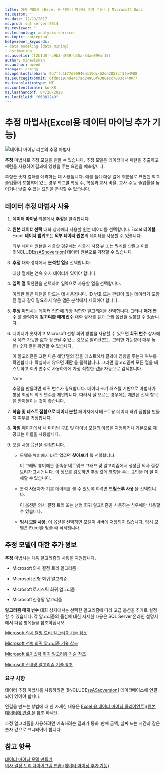```yaml
---
title: 예측 마법사 (Excel 용 데이터 마이닝 추가 기능) | Microsoft Docs
ms.custom: ''
ms.date: 12/29/2017
ms.prod: sql-server-2014
ms.reviewer: ''
ms.technology: analysis-services
ms.topic: conceptual
helpviewer_keywords:
- data modeling [data mining]
- estimation
ms.assetid: 7f2b1d5f-c9b3-4939-b35a-34ae099af15f
author: minewiskan
ms.author: owend
manager: craigg
ms.openlocfilehash: 9b7ffc1b77d90946a119dc462da2057cf3fe4988
ms.sourcegitcommit: 6fd8c1914de4c7ac24900fe388ecc7883c740077
ms.translationtype: MT
ms.contentlocale: ko-KR
ms.lasthandoff: 04/26/2020
ms.locfileid: "66081249"
---
```

# <a name="estimate-wizard-data-mining-add-ins-for-excel"></a>추정 마법사(Excel용 데이터 마이닝 추가 기능)
  ![데이터 마이닝 리본의 추정 마법사](media/dmc-estimate.gif "데이터 마이닝 리본의 추정 마법사")  
  
 **추정** 마법사로 추정 모델을 만들 수 있습니다. 추정 모델은 데이터에서 패턴을 추출하고 패턴을 사용하여 결과에 영향을 주는 요인을 예측합니다.  
  
 추정은 숫자 결과를 예측하는 데 사용됩니다. 예를 들어 대상 열에 백분율로 표현된 학교 졸업률이 포함되어 있는 경우 학교별 학생 수, 학생과 교사 비율, 교사 수 등 졸업률을 높이거나 낮출 수 있는 요인을 분석할 수 있습니다.  
  
## <a name="using-the-estimate-data-wizard"></a>데이터 추정 마법사 사용  
  
1.  **데이터 마이닝** 리본에서 **추정**을 클릭합니다.  
  
2.  **원본 데이터 선택** 대화 상자에서 사용할 원본 데이터를 선택합니다. Excel **테이블**, Excel **데이터 범위**또는 **외부 데이터 원본**의 데이터를 사용할 수 있습니다.  
  
     외부 데이터 원본을 사용할 경우에는 사용자 지정 뷰 또는 쿼리를 만들고 이를 [!INCLUDE[ssASnoversion](../includes/ssasnoversion-md.md)] 데이터 원본으로 저장할 수 있습니다.  
  
3.  **추정** 대화 상자에서 **분석할 열**을 선택합니다.  
  
     대상 열에는 연속 숫자 데이터가 있어야 합니다.  
  
4.  **입력 열** 확인란을 선택하여 입력으로 사용할 열을 선택합니다.  
  
     이러한 열은 패턴을 만드는 데 사용됩니다. ID 번호 또는 관련이 없는 데이터가 포함된 열과 같이 필요하지 않은 열은 분석에서 제외해야 합니다.  
  
5.  **추정** 마법사는 데이터 집합에 가장 적합한 알고리즘을 선택합니다. 그러나 **매개 변수** 를 클릭하여 **알고리즘 매개 변수** 대화 상자를 열고 고급 옵션을 설정할 수 있습니다.  
  
6.  데이터가 숫자이고 Microsoft 선형 회귀 방법을 사용할 수 있으면 **회귀 변수** 상자에서 예측 가능한 값과 상관될 수 있는 것으로 알려진(또는 그러한 가능성이 매우 높은) 숫자 열을 확인할 수 있습니다.  
  
     이 알고리즘은 그런 다음 해당 열의 값을 테스트해서 결과에 영향을 주는지 여부를 확인합니다. 확실하지 않으면 **제안** 을 클릭합니다. 그러면 알고리즘이 모든 열을 테스트하고 회귀 변수로 사용하기에 가장 적합한 값을 자동으로 검색합니다.  
  
    > [!NOTE]  
    >  추정을 만들려면 회귀 변수가 필요합니다. 데이터 초기 패스를 기반으로 마법사가 항상 최상의 회귀 변수를 제안합니다. 따라서 잘 모르는 경우에는 제안된 선택 항목을 받아들이는 것이 좋습니다.  
  
7.  **학습 및 테스트 집합으로 데이터 분할** 페이지에서 테스트용 데이터 하위 집합을 만들지 여부를 지정합니다.  
  
8.  **마침** 페이지에서 새 마이닝 구조 및 마이닝 모델의 이름을 지정하거나 기본으로 제공되는 이름을 사용합니다.  
  
9. 모델 사용 옵션을 설정합니다.  
  
    -   모델을 뷰어에서 바로 열려면 **찾아보기** 를 선택합니다.  
  
         이 그래픽 뷰어에는 종속성 네트워크 그래프 및 알고리즘에서 생성된 의사 결정 트리가 표시됩니다. 이 정보를 검토하면 추정 값에 영향을 주는 요인을 더 잘 이해할 수 있습니다.  
  
    -   분석 사용자가 기본 데이터를 볼 수 있도록 하려면 **드릴스루 사용** 을 선택합니다.  
  
         이 옵션은 의사 결정 트리 또는 선형 회귀 알고리즘을 사용하는 경우에만 사용할 수 있습니다.  
  
    -   **임시 모델 사용**. 이 옵션을 선택하면 모델이 서버에 저장되지 않습니다. 임시 모델은 Excel을 닫을 때 삭제됩니다.  
  
## <a name="more-about-estimation-models"></a>추정 모델에 대한 추가 정보  
 **추정** 마법사는 다음 알고리즘의 사용을 지원합니다.  
  
-   Microsoft 의사 결정 트리 알고리즘  
  
-   Microsoft 선형 회귀 알고리즘  
  
-   Microsoft 로지스틱 회귀 알고리즘  
  
-   Microsoft 신경망 알고리즘  
  
 **알고리즘 매개 변수** 대화 상자에서는 선택한 알고리즘에 따라 고급 옵션을 추가로 설정할 수 있습니다. 각 알고리즘의 옵션에 대한 자세한 내용은 SQL Server 온라인 설명서에서 다음 항목들을 참조하십시오.  
  
 [Microsoft 의사 결정 트리 알고리즘 기술 참조](data-mining/microsoft-decision-trees-algorithm-technical-reference.md)  
  
 [Microsoft 선형 회귀 알고리즘 기술 참조](data-mining/microsoft-linear-regression-algorithm-technical-reference.md)  
  
 [Microsoft 로지스틱 회귀 알고리즘 기술 참조](data-mining/microsoft-logistic-regression-algorithm-technical-reference.md)  
  
 [Microsoft 신경망 알고리즘 기술 참조](data-mining/microsoft-neural-network-algorithm-technical-reference.md)  
  
### <a name="requirements"></a>요구 사항  
 데이터 추정 마법사를 사용하려면 [!INCLUDE[ssASnoversion](../includes/ssasnoversion-md.md)] 데이터베이스에 연결되어 있어야 합니다.  
  
 연결을 만드는 방법에 대 한 자세한 내용은 [Excel 용 데이터 마이닝 클라이언트&#41;&#40;원본 데이터에 연결 ](connect-to-source-data-data-mining-client-for-excel.md)을 참조 하세요.  
  
 추정 알고리즘을 사용하려면 예측하려는 결과가 통화, 판매 금액, 날짜 또는 시간과 같은 숫자 값으로 표시되어야 합니다.  
  
## <a name="see-also"></a>참고 항목  
 [데이터 마이닝 모델 만들기](creating-a-data-mining-model.md)   
 [의사 결정 트리 다이어그램 연습 &#40;데이터 마이닝 추가 기능&#41;](decision-tree-diagram-walkthrough-data-mining-add-ins.md)  
  
  

